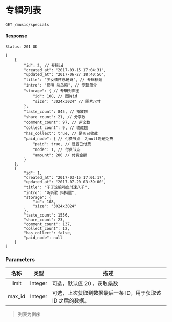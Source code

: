 # 专辑列表

```
GET /music/specials
```

#### Response

```
Status: 201 OK
```
```json5
[
    {
        "id": 2, // 专辑id
        "created_at": "2017-03-15 17:04:31",
        "updated_at": "2017-06-27 18:40:56",
        "title": "少女情怀总是诗", // 专辑标题
        "intro": "耶嘿 杀乌鸡", // 专辑简介
        "storage": { // 专辑封面图
            "id": 108, // 图片id
            "size": "3024x3024" // 图片尺寸
        },
        "taste_count": 845, // 播放数
        "share_count": 21, // 分享数
        "comment_count": 97, // 评论数
        "collect_count": 9, // 收藏数
        "has_collect": true, // 是否已收藏
        "paid_node": { // 付费节点  为null则是免费
            "paid": true, // 是否已付费
            "node": 1, // 付费节点
            "amount": 200 // 付费金额
        }
    },
    {
        "id": 1,
        "created_at": "2017-03-15 17:01:17",
        "updated_at": "2017-07-20 03:39:00",
        "title": "干了这碗鸡血时速八千",
        "intro": "听听歌 抖抖腿",
        "storage": {
            "id": 108,
            "size": "3024x3024"
        },
        "taste_count": 1556,
        "share_count": 23,
        "comment_count": 137,
        "collect_count": 12,
        "has_collect": false,
        "paid_node": null
    }
]
```

### Parameters

| 名称 | 类型 | 描述 |
|:----:|:----:|----|
| limit | Integer | 可选，默认值 20 ，获取条数 |
| max_id | Integer | 可选，上次获取到数据最后一条 ID，用于获取该 ID 之后的数据。 |

> 列表为倒序